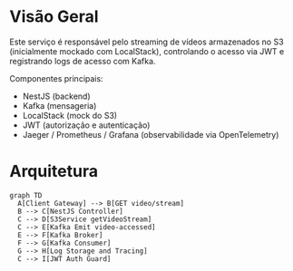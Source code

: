 # Visão Geral

Este serviço é responsável pelo streaming de vídeos armazenados no S3 (inicialmente mockado com LocalStack),
controlando o acesso via JWT e registrando logs de acesso com Kafka.

Componentes principais:

- NestJS (backend)
- Kafka (mensageria)
- LocalStack (mock do S3)
- JWT (autorização e autenticação)
- Jaeger / Prometheus / Grafana (observabilidade via OpenTelemetry)

# Arquitetura

```mermaid
graph TD
  A[Client Gateway] --> B[GET video/stream]
  B --> C[NestJS Controller]
  C --> D[S3Service getVideoStream]
  C --> E[Kafka Emit video-accessed]
  E --> F[Kafka Broker]
  F --> G[Kafka Consumer]
  G --> H[Log Storage and Tracing]
  C --> I[JWT Auth Guard]
```
